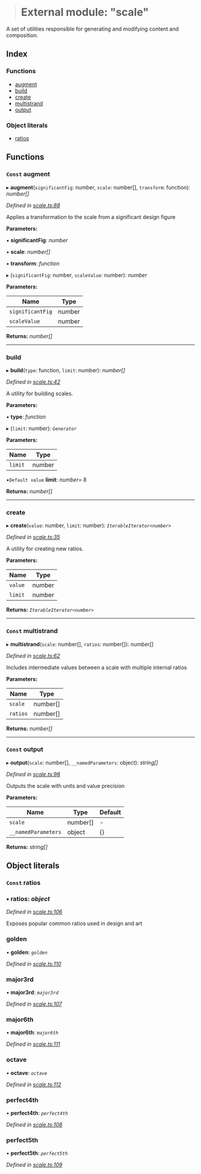 > # External module: "scale"

A set of utilities responsible for generating and modifying content and composition.

## Index

### Functions

* [augment](_scale_.md#const-augment)
* [build](_scale_.md#build)
* [create](_scale_.md#create)
* [multistrand](_scale_.md#const-multistrand)
* [output](_scale_.md#const-output)

### Object literals

* [ratios](_scale_.md#const-ratios)

## Functions

### `Const` augment

▸ **augment**(`significantFig`: number, `scale`: number[], `transform`: function): *number[]*

*Defined in [scale.ts:88](https://github.com/quarksuite/core/blob/cd2ec8d/src/scale.ts#L88)*

Applies a transformation to the scale from a significant design figure

**Parameters:**

▪ **significantFig**: *number*

▪ **scale**: *number[]*

▪ **transform**: *function*

▸ (`significantFig`: number, `scaleValue`: number): *number*

**Parameters:**

Name | Type |
------ | ------ |
`significantFig` | number |
`scaleValue` | number |

**Returns:** *number[]*

___

###  build

▸ **build**(`type`: function, `limit`: number): *number[]*

*Defined in [scale.ts:42](https://github.com/quarksuite/core/blob/cd2ec8d/src/scale.ts#L42)*

A utility for building scales.

**Parameters:**

▪ **type**: *function*

▸ (`limit`: number): *`Generator`*

**Parameters:**

Name | Type |
------ | ------ |
`limit` | number |

▪`Default value`  **limit**: *number*= 8

**Returns:** *number[]*

___

###  create

▸ **create**(`value`: number, `limit`: number): *`IterableIterator<number>`*

*Defined in [scale.ts:35](https://github.com/quarksuite/core/blob/cd2ec8d/src/scale.ts#L35)*

A utility for creating new ratios.

**Parameters:**

Name | Type |
------ | ------ |
`value` | number |
`limit` | number |

**Returns:** *`IterableIterator<number>`*

___

### `Const` multistrand

▸ **multistrand**(`scale`: number[], `ratios`: number[]): *number[]*

*Defined in [scale.ts:62](https://github.com/quarksuite/core/blob/cd2ec8d/src/scale.ts#L62)*

Includes intermediate values between a scale with multiple internal ratios

**Parameters:**

Name | Type |
------ | ------ |
`scale` | number[] |
`ratios` | number[] |

**Returns:** *number[]*

___

### `Const` output

▸ **output**(`scale`: number[], `__namedParameters`: object): *string[]*

*Defined in [scale.ts:98](https://github.com/quarksuite/core/blob/cd2ec8d/src/scale.ts#L98)*

Outputs the scale with units and value precision

**Parameters:**

Name | Type | Default |
------ | ------ | ------ |
`scale` | number[] | - |
`__namedParameters` | object |  {} |

**Returns:** *string[]*

## Object literals

### `Const` ratios

### ▪ **ratios**: *object*

*Defined in [scale.ts:106](https://github.com/quarksuite/core/blob/cd2ec8d/src/scale.ts#L106)*

Exposes popular common ratios used in design and art

###  golden

• **golden**: *`golden`*

*Defined in [scale.ts:110](https://github.com/quarksuite/core/blob/cd2ec8d/src/scale.ts#L110)*

###  major3rd

• **major3rd**: *`major3rd`*

*Defined in [scale.ts:107](https://github.com/quarksuite/core/blob/cd2ec8d/src/scale.ts#L107)*

###  major6th

• **major6th**: *`major6th`*

*Defined in [scale.ts:111](https://github.com/quarksuite/core/blob/cd2ec8d/src/scale.ts#L111)*

###  octave

• **octave**: *`octave`*

*Defined in [scale.ts:112](https://github.com/quarksuite/core/blob/cd2ec8d/src/scale.ts#L112)*

###  perfect4th

• **perfect4th**: *`perfect4th`*

*Defined in [scale.ts:108](https://github.com/quarksuite/core/blob/cd2ec8d/src/scale.ts#L108)*

###  perfect5th

• **perfect5th**: *`perfect5th`*

*Defined in [scale.ts:109](https://github.com/quarksuite/core/blob/cd2ec8d/src/scale.ts#L109)*